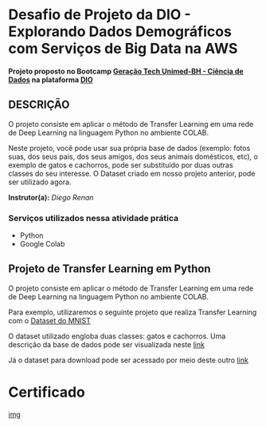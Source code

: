 # Desafio de Projeto da DIO - Explorando Dados Demográficos com Serviços de Big Data na AWS

#### Projeto proposto no Bootcamp [Geração Tech Unimed-BH - Ciência de Dados](https://www.dio.me/bootcamp/geracao-tech-unimed-bh-ciencia-de-dados?ref=CG-bootcamp-unimed-bh-ciencia-de-dados) na plataforma [DIO](https://www.dio.me/)

## DESCRIÇÃO

O projeto consiste em aplicar o método de Transfer Learning em uma rede de Deep Learning na linguagem Python no ambiente COLAB.

 Neste projeto, você pode usar sua própria base de dados (exemplo: fotos suas, dos seus pais, dos seus amigos, dos seus animais domésticos, etc), o exemplo de gatos e cachorros, pode ser substituído por duas outras classes do seu interesse. O Dataset criado em nosso projeto anterior, pode ser utilizado agora.

**Instrutor(a):** _Diego Renan_

### Serviços utilizados nessa atividade prática

 - Python
 - Google Colab

## Projeto de Transfer Learning em Python 
O projeto consiste em aplicar o método de Transfer Learning em uma rede de Deep Learning na linguagem Python no ambiente COLAB.  

Para exemplo, utilizaremos o seguinte projeto que realiza Transfer Learning com o [Dataset do MNIST](https://colab.research.google.com/github/kylemath/ml4a-guides/blob/master/notebooks/transfer-learning.ipynb )

O dataset utilizado engloba duas classes: gatos e cachorros. Uma descrição da base de dados pode ser visualizada neste [link](https://www.tensorflow.org/datasets/catalog/cats_vs_dogs)

Já o dataset para download pode ser acessado por meio deste outro [link](https://www.microsoft.com/en-us/download/details.aspx?id=54765)





# Certificado

[img]()
